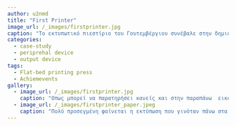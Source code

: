 ```yaml
---
author: u2nmd
title: "First Printer"
image_url: /_images/firstprinter.jpg
caption: "Το εκτυπωτικό πιεστίριο του Γουτεμβέργιου συνέβαλε στην δημιουργία ενός μεγάλου βιβλίων σε πολύ χαμήλο κόστος. Επιπλέον, η διάθεση του προϊόντος και σε άλλες χώρες της Ευρώπης (εμφανίστηκε πρώτα στην Γερμανία) με την πάροδο του χρόνου βοήθησε στην μετάδοση της γραφής, της ανάγνωσης και της εκπαίδευσης."
categories:
  - case-study
  - periprehal device
  - output device
tags:
  - Flat-bed printing press
  - Achiemevents
gallery:
  - image_url: /_images/firstprinter.jpg
    caption: "Οπως μπορεί να παρατηρήσει κανείς και στην παραπάνω  εικόνα, ο πρώτος εκτυπωτής διεκδικούσε μεγάλο κομμάτι χώρου από ένα δωμάτιο, λόγω του μεγέθους του."
  - image_url: /_images/firstprinter_paper.jpeg
    caption: "Πολύ προσεγμένη φαίνεται η εκτύπωση που γινόταν πάνω στα χαρτιά από τον πρώτο εκτυπωτή. Επίσης, σημαντική είναι η παρατήρηση ότι το κάθε νέο <<προϊόν>> το κρεμάγανε με μανταλάκια για να στεγνώσει το μελάνι."
---
```

